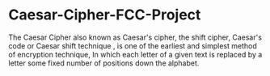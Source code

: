 # Caesar-Cipher-FCC-Project
The Caesar Cipher also known as Caesar's cipher, the shift cipher, Caesar's code or Caesar shift technique , is one of the earliest and simplest method of encryption technique, In which each letter of a given text is replaced by a letter some fixed number of positions down the alphabet.
